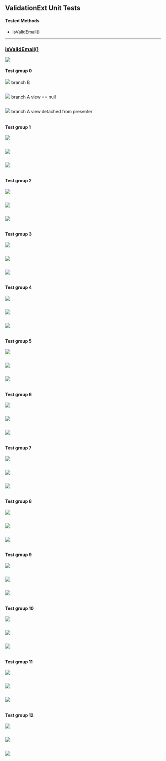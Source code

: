 ## ValidationExt Unit Tests

#### Tested Methods

-  isValidEmail()

---

### <u>isValidEmail()</u>

![](unit/splash_presenter_start.png)

#### Test group 0	

![](unit/b.png)  branch B

```

```

![](unit/a.png)	branch A 	view == null

```

```

![](unit/a.png)	branch A	view detached from presenter

```

```

#### Test group 1

 ![](unit/c.png)

```

```

![](unit/a.png) 

```

```

![](unit/a.png) 

```

```

#### Test group 2

![](unit/d.png) 

```

```

![](unit/a.png) 

```

```

![](unit/a.png)  

```

```

#### Test group 3

![](unit/e.png) 
```

```
![](unit/a.png) 
```

```
![](unit/a.png) 
```

```

#### Test group 4

![](unit/e.png) 
```

```
![](unit/a.png) 
```

```
![](unit/a.png) 
```

```

#### Test group 5

![](unit/e.png) 
```

```
![](unit/a.png) 
```

```
![](unit/a.png) 
```

```

#### Test group 6

![](unit/e.png) 
```

```
![](unit/a.png) 
```

```
![](unit/a.png) 
```

```

#### Test group 7

![](unit/e.png) 
```

```
![](unit/a.png) 
```

```
![](unit/a.png) 
```

```

#### Test group 8

![](unit/e.png) 
```

```
![](unit/a.png) 
```

```
![](unit/a.png) 
```

```

#### Test group 9

![](unit/e.png) 
```

```
![](unit/a.png) 
```

```
![](unit/a.png) 
```

```

#### Test group 10

![](unit/e.png) 
```

```
![](unit/a.png) 
```

```
![](unit/a.png) 
```

```

#### Test group 11

![](unit/e.png) 
```

```
![](unit/a.png) 
```

```
![](unit/a.png) 
```

```

#### Test group 12

![](unit/e.png) 
```

```
![](unit/a.png) 
```

```
![](unit/a.png) 
```

```


